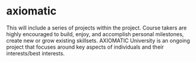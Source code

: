# axiomatic
This will include a series of projects within the project. Course takers are highly encouraged to build, enjoy, and accomplish personal milestones, create new or grow existing skillsets. AXIOMATIC University is an ongoing project that focuses around key aspects of individuals and their interests/best interests.
